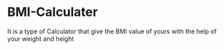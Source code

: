 # BMI-Calculater
It is a type of Calculator that give the BMI value of yours with the help of your weight and height 
